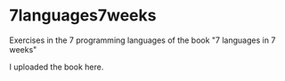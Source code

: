 # 7languages7weeks
Exercises in the 7 programming languages of the book "7 languages in 7 weeks"

I uploaded the book here.
